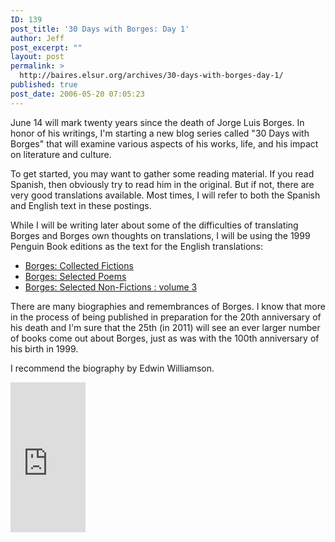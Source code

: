 ```yaml
---
ID: 139
post_title: '30 Days with Borges: Day 1'
author: Jeff
post_excerpt: ""
layout: post
permalink: >
  http://baires.elsur.org/archives/30-days-with-borges-day-1/
published: true
post_date: 2006-05-20 07:05:23
---
```

June 14 will mark twenty years since the death of Jorge Luis Borges. In honor of his writings, I'm starting a new blog series called "30 Days with Borges" that will examine various aspects of his works, life, and his impact on literature and culture.

To get started, you may want to gather some reading material.  If you read Spanish, then obviously try to read him in the original. But if not, there are very good translations available. Most times, I will refer to both the Spanish and English text in these postings.

While I will be writing later about some of the difficulties of translating Borges and Borges own thoughts on translations, I will be using the 1999 Penguin Book editions as the text for the English translations:

<ul>
<li> <a href="http://www.amazon.com/exec/obidos/redirect?link_code=as2&path=ASIN/0140286802&tag=elsur-20&camp=1789&creative=9325">Borges: Collected Fictions</a><img src="http://www.assoc-amazon.com/e/ir?t=elsur-20&l=as2&o=1&a=0140286802" width="1" height="1" border="0" alt="" style="border:none !important; margin:0px !important;" />

</li><li> <a href="http://www.amazon.com/exec/obidos/redirect?link_code=as2&path=ASIN/0140587217&tag=elsur-20&camp=1789&creative=9325">Borges: Selected Poems</a><img src="http://www.assoc-amazon.com/e/ir?t=elsur-20&l=as2&o=1&a=0140587217" width="1" height="1" border="0" alt="" style="border:none !important; margin:0px !important;" />

</li><li> <a href="http://www.amazon.com/exec/obidos/redirect?link_code=as2&path=ASIN/0140290117&tag=elsur-20&camp=1789&creative=9325">Borges: Selected Non-Fictions : volume 3</a><img src="http://www.assoc-amazon.com/e/ir?t=elsur-20&l=as2&o=1&a=0140290117" width="1" height="1" border="0" alt="" style="border:none !important; margin:0px !important;" />

</li></ul>

There are many biographies and remembrances of Borges. I know that more in the process of being published in preparation for the 20th anniversary of his death and I'm sure that the 25th (in 2011) will see an ever larger number of books come out about Borges, just as was with the 100th anniversary of his birth in 1999.

I recommend the biography by Edwin Williamson.

 <iframe src="http://rcm.amazon.com/e/cm?t=elsur-20&o=1&p=8&l=as1&asins=0143035568&fc1=000000&IS2=1&lt1=_blank&lc1=0000ff&bc1=000000&bg1=ffffff&npa=1&f=ifr" style="width:120px;height:240px;" scrolling="no" marginwidth="0" marginheight="0" frameborder="0"></iframe>